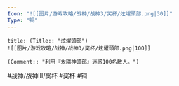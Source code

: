 ```yaml
---
Icon: "![[图片/游戏攻略/战神/战神3/奖杯/炫燿頭部.png|30]]"
Type: "铜"
---
```

```ad-common-bronze-trophy
title: (Title:: "炫燿頭部")
![[图片/游戏攻略/战神/战神3/奖杯/炫燿頭部.png|100]]

(Comment:: "利用『太陽神頭部』迷惑100名敵人。")
```

#战神/战神III/奖杯 #奖杯 #铜
